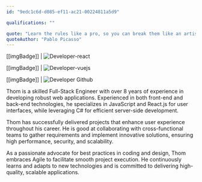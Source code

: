 ```yaml
---
id: "9edc1c6d-d085-ef11-ac21-00224811a5d9"

qualifications: ""

quote: "Learn the rules like a pro, so you can break them like an artist."
quoteAuthor: "Pablo Picasso"
---
```

[[imgBadge]]
| ![Developer-react](../badges/Developer-react.png)

[[imgBadge]]
| ![Developer-vuejs](../badges/Developer-vuejs.png)

[[imgBadge]]
| ![Developer Github](../badges/Developer-github.png)

Thom is a skilled Full-Stack Engineer with over 8 years of experience in developing robust web applications. Experienced in both front-end and back-end technologies, he specializes in JavaScript and React.js for user interfaces, while leveraging C# for efficient server-side development.

Thom has successfully delivered projects that enhance user experience throughout his career. He is good at collaborating with cross-functional teams to gather requirements and implement innovative solutions, ensuring high performance, security, and scalability.

As a passionate advocate for best practices in coding and design, Thom embraces Agile to facilitate smooth project execution. He continuously learns and adapts to new technologies and is committed to delivering high-quality, scalable applications.

